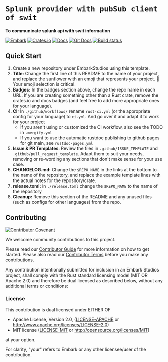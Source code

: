 <!-- Allow this file to not have a first line heading -->
<!-- markdownlint-disable-file MD041 no-emphasis-as-heading -->

<!-- inline html -->
<!-- markdownlint-disable-file MD033 -->


<!--- FIXME: Pick an emoji and name your project! --->
# `Splunk provider with pubSub client of swit`

<!--- FIXME: Write short catchy description/tagline of project --->
**To communicate splunk api with swit information**

<!--- FIXME: Update crate, repo and CI workflow names here! Remove any that are not relevant --->

[![Embark](https://img.shields.io/badge/embark-open%20source-blueviolet.svg)](https://embark.dev)
[![Crates.io](https://img.shields.io/crates/v/rust-gpu.svg)](https://crates.io/crates/rust-gpu)
[![Docs](https://docs.rs/rust-gpu/badge.svg)](https://docs.rs/rust-gpu)
[![Git Docs](https://img.shields.io/badge/git%20main%20docs-published-blue)](https://embarkstudios.github.io/presser/presser/index.html)
[![Build status](https://github.com/EmbarkStudios/physx-rs/workflows/CI/badge.svg)](https://github.com/EmbarkStudios/physx-rs/actions)


## Quick Start 

1. Create a new repository under EmbarkStudios using this template.
1. **Title:** Change the first line of this README to the name of your project, and replace the sunflower with an emoji that represents your project. 🚨 Your emoji selection is critical.
1. **Badges:** In the badges section above, change the repo name in each URL. If you are creating something other than a Rust crate, remove the crates.io and docs badges (and feel free to add more appropriate ones for your language).
1. **CI:** In `./github/workflows/` rename `rust-ci.yml` (or the appropriate config for your language) to `ci.yml`. And go over it and adapt it to work for your project
    - If you aren't using or customized the CI workflow, also see the TODO in `.mergify.yml`
    - If you want to use the automatic rustdoc publishing to github pages for git main, see `rustdoc-pages.yml`
1. **Issue & PR Templates**: Review the files in `.github/ISSUE_TEMPLATE` and `.github/pull_request_template`. Adapt them
to suit your needs, removing or re-wording any sections that don't make sense for your use case.
1. **CHANGELOG.md:** Change the `$REPO_NAME` in the links at the bottom to the name of the repository, and replace the example template lines with the actual notes for the repository/crate.
1. **release.toml:** in `./release.toml` change the `$REPO_NAME` to the name of the repository
1. **Cleanup:** Remove this section of the README and any unused files (such as configs for other languages) from the repo.

## Contributing

[![Contributor Covenant](https://img.shields.io/badge/contributor%20covenant-v1.4-ff69b4.svg)](CODE_OF_CONDUCT.md)

We welcome community contributions to this project.

Please read our [Contributor Guide](CONTRIBUTING.md) for more information on how to get started.
Please also read our [Contributor Terms](CONTRIBUTING.md#contributor-terms) before you make any contributions.

Any contribution intentionally submitted for inclusion in an Embark Studios project, shall comply with the Rust standard licensing model (MIT OR Apache 2.0) and therefore be dual licensed as described below, without any additional terms or conditions:

### License

This contribution is dual licensed under EITHER OF

- Apache License, Version 2.0, ([LICENSE-APACHE](LICENSE-APACHE) or <http://www.apache.org/licenses/LICENSE-2.0>)
- MIT license ([LICENSE-MIT](LICENSE-MIT) or <http://opensource.org/licenses/MIT>)

at your option.

For clarity, "your" refers to Embark or any other licensee/user of the contribution.
